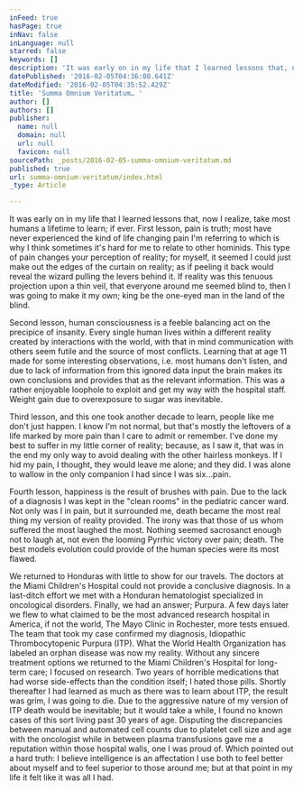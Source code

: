 ```yaml
---
inFeed: true
hasPage: true
inNav: false
inLanguage: null
starred: false
keywords: []
description: 'It was early on in my life that I learned lessons that, now I realize, take most humans a lifetime to learn; if ever.'
datePublished: '2016-02-05T04:36:08.641Z'
dateModified: '2016-02-05T04:35:52.429Z'
title: 'Summa Omnium Veritatum… '
author: []
authors: []
publisher:
  name: null
  domain: null
  url: null
  favicon: null
sourcePath: _posts/2016-02-05-summa-omnium-veritatum.md
published: true
url: summa-omnium-veritatum/index.html
_type: Article

---
```

It was early on in my life that I learned lessons that, now I realize, take most humans a lifetime to learn; if ever. First lesson, pain is truth; most have never experienced the kind of life changing pain I'm referring to which is why I think sometimes it's hard for me to relate to other hominids. This type of pain changes your perception of reality; for myself, it seemed I could just make out the edges of the curtain on reality; as if peeling it back would reveal the wizard pulling the levers behind it. If reality was this tenuous projection upon a thin veil, that everyone around me seemed blind to, then I was going to make it my own; king be the one-eyed man in the land of the blind.

Second lesson, human consciousness is a feeble balancing act on the precipice of insanity. Every single human lives within a different reality created by interactions with the world, with that in mind communication with others seem futile and the source of most conflicts. Learning that at age 11 made for some interesting observations, i.e. most humans don't listen, and due to lack of information from this ignored data input the brain makes its own conclusions and provides that as the relevant information. This was a rather enjoyable loophole to exploit and get my way with the hospital staff. Weight gain due to overexposure to sugar was inevitable.

Third lesson, and this one took another decade to learn, people like me don't just happen. I know I'm not normal, but that's mostly the leftovers of a life marked by more pain than I care to admit or remember. I've done my best to suffer in my little corner of reality; because, as I saw it, that was in the end my only way to avoid dealing with the other hairless monkeys. If I hid my pain, I thought, they would leave me alone; and they did. I was alone to wallow in the only companion I had since I was six...pain.

Fourth lesson, happiness is the result of brushes with pain. Due to the lack of a diagnosis I was kept in the "clean rooms" in the pediatric cancer ward. Not only was I in pain, but it surrounded me, death became the most real thing my version of reality provided. The irony was that those of us whom suffered the most laughed the most. Nothing seemed sacrosanct enough not to laugh at, not even the looming Pyrrhic victory over pain; death. The best models evolution could provide of the human species were its most flawed.

We returned to Honduras with little to show for our travels. The doctors at the Miami Children's Hospital could not provide a conclusive diagnosis. In a last-ditch effort we met with a Honduran hematologist specialized in oncological disorders. Finally, we had an answer; Purpura. A few days later we flew to what claimed to be the most advanced research hospital in America, if not the world, The Mayo Clinic in Rochester, more tests ensued. The team that took my case confirmed my diagnosis, Idiopathic Thrombocytopenic Purpura (ITP). What the World Health Organization has labeled an orphan disease was now my reality. Without any sincere treatment options we returned to the Miami Children's Hospital for long-term care; I focused on research. Two years of horrible medications that had worse side-effects than the condition itself; I hated those pills. Shortly thereafter I had learned as much as there was to learn about ITP, the result was grim, I was going to die. Due to the aggressive nature of my version of ITP death would be inevitable; but it would take a while, I found no known cases of this sort living past 30 years of age. Disputing the discrepancies between manual and automated cell counts due to platelet cell size and age with the oncologist while in between plasma transfusions gave me a reputation within those hospital walls, one I was proud of. Which pointed out a hard truth: I believe intelligence is an affectation I use both to feel better about myself and to feel superior to those around me; but at that point in my life it felt like it was all I had.